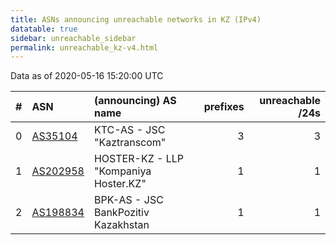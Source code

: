 ```yaml
---
title: ASNs announcing unreachable networks in KZ (IPv4)
datatable: true
sidebar: unreachable_sidebar
permalink: unreachable_kz-v4.html
---
```


Data as of 2020-05-16 15:20:00 UTC


<div class="datatable-begin"></div>

|   # | ASN                                      | (announcing) AS name                  |   prefixes |   unreachable /24s |
|----:|:-----------------------------------------|:--------------------------------------|-----------:|-------------------:|
|   0 | [AS35104](unreachable_AS35104-v4.html)   | KTC-AS - JSC "Kaztranscom"            |          3 |                  3 |
|   1 | [AS202958](unreachable_AS202958-v4.html) | HOSTER-KZ - LLP "Kompaniya Hoster.KZ" |          1 |                  1 |
|   2 | [AS198834](unreachable_AS198834-v4.html) | BPK-AS - JSC BankPozitiv Kazakhstan   |          1 |                  1 |

<div class="datatable-end"></div>